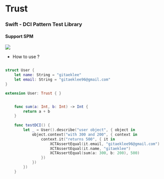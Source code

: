 # Trust

### Swift - DCI Pattern Test Library
#### Support SPM 

  <a href="https://github.com/LeeGitaek">
    <img src="https://img.shields.io/badge/iOS개발자-이기택-orange?style=flat" />
  </a>

- How to use ?
```swift

struct User {
    let name: String = "gitaeklee"
    let email: String = "gitaeklee96@gmail.com"
}

extension User: Trust { }

```

```swift

    func sum(a: Int, b: Int) -> Int {
        return a + b
    }
    
    func testDCI() {
        let _ = User().describe("user object", { object in
            object.context("with 300 and 200", { context in
                context.it("returns 500", { it in
                    XCTAssertEqual(it.email, "gitaeklee96@gmail.com")
                    XCTAssertEqual(it.name, "gitaeklee")
                    XCTAssertEqual(sum(a: 300, b: 200), 500)
                })
            })
        })
    }

```
